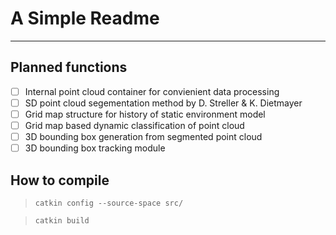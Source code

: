 # A Simple Readme
***

## Planned functions
- [ ] Internal point cloud container for convienient data processing
- [ ] SD point cloud segementation method by D. Streller & K. Dietmayer
- [ ] Grid map structure for history of static environment model
- [ ] Grid map based dynamic classification of point cloud
- [ ] 3D bounding box generation from segmented point cloud
- [ ] 3D bounding box tracking module

## How to compile

>``catkin config --source-space src/``

>``catkin build``

